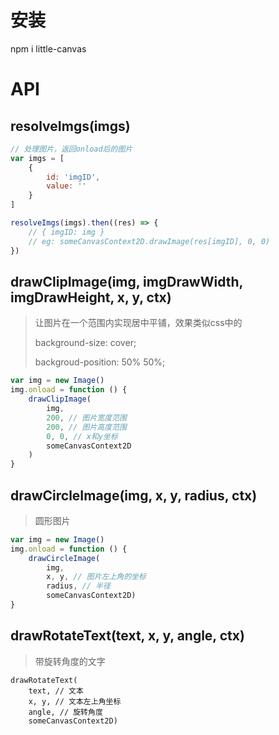 # 安装

npm i little-canvas



# API

## resolveImgs(imgs)

```js
// 处理图片，返回onload后的图片
var imgs = [
    {
        id: 'imgID',
        value: ''
    }
]

resolveImgs(imgs).then((res) => {
    // { imgID: img }
    // eg: someCanvasContext2D.drawImage(res[imgID], 0, 0)
})
```

## drawClipImage(img, imgDrawWidth, imgDrawHeight, x, y, ctx)

> 让图片在一个范围内实现居中平铺，效果类似css中的
>
> background-size: cover;
>
> backgroud-position: 50% 50%;

```js
var img = new Image()
img.onload = function () {
	drawClipImage(
        img,
        200, // 图片宽度范围
        200, // 图片高度范围
        0, 0, // x和y坐标
        someCanvasContext2D
    )
}
```

## drawCircleImage(img, x, y, radius, ctx)

> 圆形图片

```js
var img = new Image()
img.onload = function () {
	drawCircleImage(
        img,
        x, y, // 图片左上角的坐标
        radius, // 半径
        someCanvasContext2D)
}
```



## drawRotateText(text, x, y, angle, ctx)

> 带旋转角度的文字

```
drawRotateText(
	text, // 文本
	x, y, // 文本左上角坐标
	angle, // 旋转角度
	someCanvasContext2D)
```



